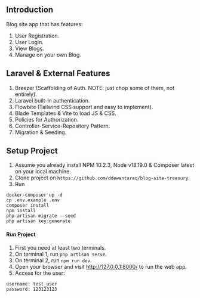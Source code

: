 ## Introduction

Blog site app that has features:
1. User Registration. 
2. User Login.
3. View Blogs.
4. Manage on your own Blog.

## Laravel & External Features
1. Breezer (Scaffolding of Auth. NOTE: just chop some of them, not entirely). 
2. Laravel built-in authentication.
3. Flowbite (Tailwind CSS support and easy to implement).
4. Blade Templates & Vite to load JS & CSS.
5. Policies for Authorization.
6. Controller-Service-Repository Pattern.
7. Migration & Seeding.

## Setup Project
1. Assume you already install NPM 10.2.3, Node v18.19.0 & Composer latest on your local machine.
2. Clone project on `https://github.com/ddewantaraq/blog-site-treasury`.
3. Run 
```
docker-composer up -d
cp .env.example .env
composer install
npm install
php artisan migrate --seed
php artisan key:generate
```

#### Run Project
1. First you need at least two terminals.
2. On terminal 1, run `php artisan serve`.
3. On terminal 2, run `npm run dev`.
4. Open your browser and visit http://127.0.0.1:8000/ to run the web app.
5. Access for the user:
 ```
username: test_user
password: 123123123
```